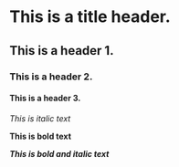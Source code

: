 # This is a title header.

## This is a header 1.

### This is a header 2.

#### This is a header 3.

*This is italic text*

**This is bold text**

***This is bold and italic text***




